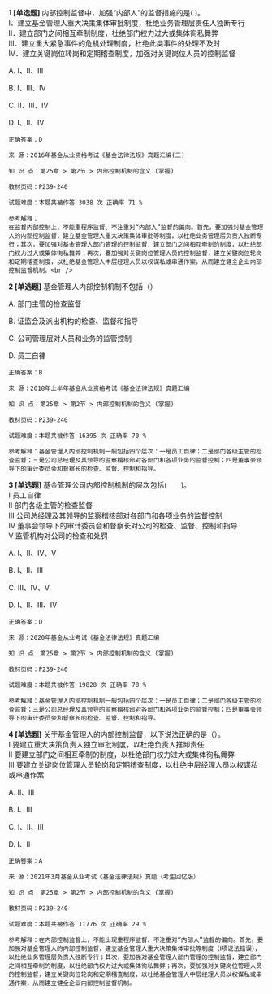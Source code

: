 **1 [单选题]** 
内部控制监督中，加强“内部人”的监督措施的是( )。<br />
Ⅰ．建立基金管理人重大决策集体审批制度，杜绝业务管理层责任人独断专行<br />
Ⅱ．建立部门之间相互牵制制度，杜绝部门权力过大或集体徇私舞弊<br />
Ⅲ．建立重大紧急事件的危机处理制度，杜绝此类事件的处理不及时<br />
Ⅳ．建立关键岗位转岗和定期稽查制度，加强对关键岗位人员的控制监督

A. Ⅰ、Ⅱ、Ⅲ

B. Ⅰ、Ⅲ、Ⅳ

C. Ⅱ、Ⅲ、Ⅳ

D. Ⅰ、Ⅱ、Ⅳ

```
正确答案：D

来 源：2016年基金从业资格考试《基金法律法规》真题汇编(三)

知 识 点：第25章 > 第2节 > 内部控制机制的含义 (掌握)

教材页码：P239-240

试题难度：本题共被作答 3038 次 正确率 71 %

参考解释：
在监督内部控制上，不能重程序监督、不注重对“内部人”监督的偏向。首先，要加强对基金管理人的内部控制监督，建立基金管理人重大决策集体审批等制度，以杜绝业务管理层负责人独断专行；其次，要加强对基金管理人部门管理的控制监督，建立部门之间相互牵制的制度，以杜绝部门权力过大或集体徇私舞弊；再次，要加强对关键岗位管理人员的控制监督，建立关键岗位轮岗和定期稽查制度，以杜绝基金管理人中层经理人员以权谋私或串通作案，从而建立健全企业内部控制监督机制。<br />

```


**2 [单选题]** 基金管理人内部控制机制不包括（）

A. 部门主管的检查监督

B. 证监会及派出机构的检查、监督和指导

C. 公司管理层对人员和业务的监管控制

D. 员工自律

```
正确答案：B

来 源：2018年上半年基金从业资格考试《基金法律法规》真题汇编

知 识 点：第25章 > 第2节 > 内部控制机制的含义 (掌握)

教材页码：P239-240

试题难度：本题共被作答 16395 次 正确率 70 %

参考解释：基金管理人内部控制机制一般包括四个层次：一是员工自律；二是部门各级主管的检查监督；三是公司总经理及其领导的监察稽核部对各部门和各项业务的监督控制；四是董事会领导下的审计委员会和督察长的检查、监督、控制和指导。
```


**3 [单选题]** 基金管理公司内部控制机制的层次包括(&emsp;&emsp;)。<br />
Ⅰ 员工自律<br />
Ⅱ 部门各级主管的检查监督<br />
Ⅲ 公司总经理及其领导的监察稽核部对各部门和各项业务的监督控制<br />
Ⅳ 董事会领导下的审计委员会和督察长对公司的检查、监督、控制和指导<br />
Ⅴ 监管机构对公司的检查和处罚

A. Ⅰ、Ⅱ、Ⅳ、Ⅴ

B. Ⅰ、Ⅱ、Ⅲ

C. Ⅲ、Ⅳ、Ⅴ

D. Ⅰ、Ⅱ、Ⅲ、Ⅳ

```
正确答案：D

来 源：2020年基金从业考试《基金法律法规》真题汇编

知 识 点：第25章 > 第2节 > 内部控制机制的含义 (掌握)

教材页码：P239-240

试题难度：本题共被作答 19828 次 正确率 78 %

参考解释：基金管理人内部控制机制一般包括四个层次：一是员工自律；二是部门各级主管的检查监督；三是公司总经理及其领导的监察稽核部对各部门和各项业务的监督控制；四是董事会领导下的审计委员会和督察长的检查、监督、控制和指导。
```


**4 [单选题]** 关于基金管理人的内部控制监督，以下说法正确的是（）。<br />
Ⅰ 要建立重大决策负责人独立审批制度，以杜绝负责人推卸责任<br />
Ⅱ 要建立部门之间相互牵制的制度，以杜绝部门权力过大或集体徇私舞弊<br />
Ⅲ 要建立关键岗位管理人员轮岗和定期稽查制度，以杜绝中层经理人员以权谋私或串通作案

A. Ⅱ、Ⅲ

B. Ⅰ、Ⅲ

C. Ⅰ、Ⅱ、Ⅲ

D. Ⅰ、Ⅱ

```
正确答案：A

来 源：2021年3月基金从业考试《基金法律法规》真题（考生回忆版）

知 识 点：第25章 > 第2节 > 内部控制机制的含义 (掌握)

教材页码：P239-240

试题难度：本题共被作答 11776 次 正确率 29 %

参考解释：在内部控制监督上，不能出现重程序监督、不注重对“内部人”监督的偏向。首先，要加强对基金管理人的内部控制监督，建立基金管理人重大决策集体审批等制度（Ⅰ项说法错误），以杜绝业务管理层负责人独断专行；其次，要加强对基金管理人部门管理的控制监督，建立部门之间相互牵制的制度，以杜绝部门权力过大或集体徇私舞弊；再次，要加强对关键岗位管理人员的控制监督，建立关键岗位轮岗和定期稽查制度，以杜绝基金管理人中层经理人员以权谋私或串通作案，从而建立健全企业内部控制监督机制。
```

